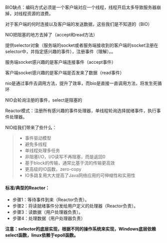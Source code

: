 BIO缺点：编码方式必须是一个客户端对应一个线程，线程开启太多导致服务器崩掉，对线程资源的浪费。

对于客户端的何时连接以及客户端的发送数据，这些我们是不知道的（BIO）

NIO把阻塞的地方去掉了（accept和read方法）

提供selector对象（服务端的socket或者服务端接收到的客户端的socket注册在selector中，并指定感兴趣的事件），注册事件（理解）。。

服务端socket感兴趣的是客户端连接事件（accept事件）

客户端socket感兴趣的是客户端是否发来了数据（read事件）

nio是通过事件去调用方法，提升了效率，而bio是直接一直调用方法，将发生死循环

NIO会轮询注册的事件，select是阻塞的

Reactor模式：注册所有感兴趣的事件处理器，单线程轮询选择就绪事件，执行事件处理器。

NIO给我们带来了些什么：

> - 事件驱动模型
> - 避免多线程
> - 单线程处理多任务
> - 非阻塞I/O，I/O读写不再阻塞，而是返回0
> - 基于block的传输，通常比基于流的传输更高效
> - 更高级的IO函数，zero-copy
> - IO多路复用大大提高了Java网络应用的可伸缩性和实用性

#### 标准/典型的Reactor：

- 步骤1：等待事件到来（Reactor负责）。
- 步骤2：将读就绪事件分发给用户定义的处理器（Reactor负责）。
- 步骤3：读数据（用户处理器负责）。
- 步骤4：处理数据（用户处理器负责）

**注意：selector的底层实现，根据不同的操作系统来实现，Windows底层依赖select函数，linux依赖于epoll函数。**
